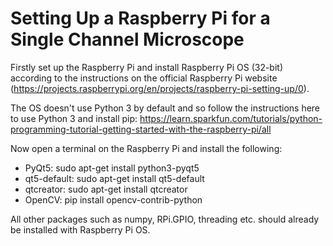 # Setting Up a Raspberry Pi for a Single Channel Microscope

Firstly set up the Raspberry Pi and install Raspberry Pi OS (32-bit) according to the instructions on the official Raspberry Pi website (https://projects.raspberrypi.org/en/projects/raspberry-pi-setting-up/0).

The OS doesn't use Python 3 by default and so follow the instructions here to use Python 3 and install pip: https://learn.sparkfun.com/tutorials/python-programming-tutorial-getting-started-with-the-raspberry-pi/all

Now open a terminal on the Raspberry Pi and install the following:

* PyQt5: sudo apt-get install python3-pyqt5
* qt5-default: sudo apt-get install qt5-default
* qtcreator: sudo apt-get install qtcreator
* OpenCV: pip install opencv-contrib-python

All other packages such as numpy, RPi.GPIO, threading etc. should already be installed with Raspberry Pi OS.



